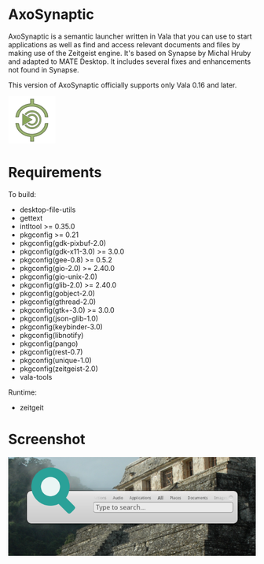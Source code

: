 # AxoSynaptic

AxoSynaptic is a semantic launcher written in Vala that you can use to start
applications as well as find and access relevant documents and files by making
use of the Zeitgeist engine. It's based on Synapse by Michal Hruby and adapted
to MATE Desktop. It includes several fixes and enhancements not found in
Synapse.

This version of AxoSynaptic officially supports only Vala 0.16 and later.

![AxoSynaptic Logo](https://raw.githubusercontent.com/darkshram/axosynaptic/master/data/axosynaptic.png)

# Requirements

To build:

- desktop-file-utils
- gettext
- intltool >= 0.35.0
- pkgconfig >= 0.21
- pkgconfig(gdk-pixbuf-2.0)
- pkgconfig(gdk-x11-3.0) >= 3.0.0
- pkgconfig(gee-0.8) >= 0.5.2
- pkgconfig(gio-2.0) >= 2.40.0
- pkgconfig(gio-unix-2.0)
- pkgconfig(glib-2.0) >= 2.40.0
- pkgconfig(gobject-2.0)
- pkgconfig(gthread-2.0)
- pkgconfig(gtk+-3.0) >= 3.0.0
- pkgconfig(json-glib-1.0)
- pkgconfig(keybinder-3.0)
- pkgconfig(libnotify)
- pkgconfig(pango)
- pkgconfig(rest-0.7)
- pkgconfig(unique-1.0)
- pkgconfig(zeitgeist-2.0)
- vala-tools

Runtime:

- zeitgeit

# Screenshot

![AxoSynaptic](https://raw.githubusercontent.com/darkshram/axosynaptic/master/data/screenshots/screenshot1.png)
